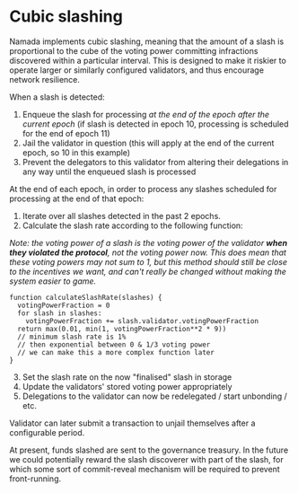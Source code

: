 # Cubic slashing

Namada implements cubic slashing, meaning that the amount of a slash is proportional to the cube of the voting power committing infractions discovered within a particular interval. This is designed to make it riskier to operate larger or similarly configured validators, and thus encourage network resilience.

When a slash is detected:
1. Enqueue the slash for processing _at the end of the epoch after the current epoch_ (if slash is detected in epoch 10, processing is scheduled for the end of epoch 11)
2. Jail the validator in question (this will apply at the end of the current epoch, so 10 in this example)
3. Prevent the delegators to this validator from altering their delegations in any way until the enqueued slash is processed

At the end of each epoch, in order to process any slashes scheduled for processing at the end of that epoch:
1. Iterate over all slashes detected in the past 2 epochs.
2. Calculate the slash rate according to the following function:

_Note: the voting power of a slash is the voting power of the validator **when they violated the protocol**, not the voting power now. This does mean that these voting powers may not sum to 1, but this method should still be close to the incentives we want, and can't really be changed without making the system easier to game._

```typescript=
function calculateSlashRate(slashes) {
  votingPowerFraction = 0
  for slash in slashes:
    votingPowerFraction += slash.validator.votingPowerFraction
  return max(0.01, min(1, votingPowerFraction**2 * 9))
  // minimum slash rate is 1%
  // then exponential between 0 & 1/3 voting power
  // we can make this a more complex function later
}
```

3. Set the slash rate on the now "finalised" slash in storage
4. Update the validators' stored voting power appropriately
5. Delegations to the validator can now be redelegated / start unbonding / etc.

Validator can later submit a transaction to unjail themselves after a configurable period.

At present, funds slashed are sent to the governance treasury. In the future we could potentially reward the slash discoverer with part of the slash, for which some sort of commit-reveal mechanism will be required to prevent front-running.
